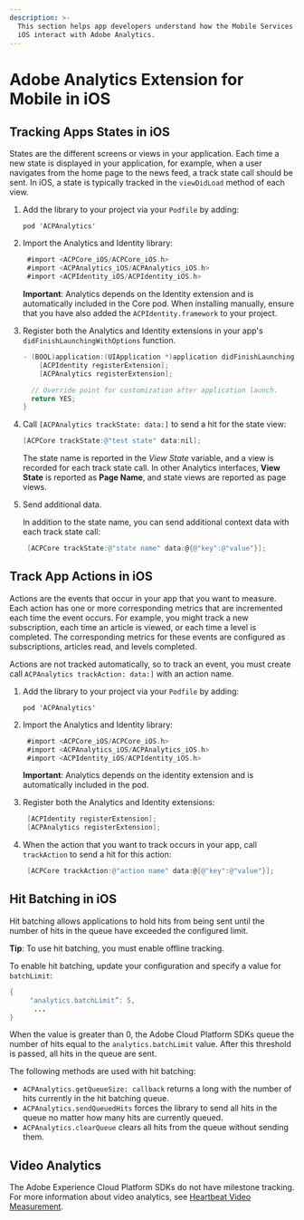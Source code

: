 ```yaml
---
description: >-
  This section helps app developers understand how the Mobile Services SDKs for
  iOS interact with Adobe Analytics.
---
```


# Adobe Analytics Extension for Mobile in iOS

## Tracking Apps States in iOS

States are the different screens or views in your application. Each time a new state is displayed in your application, for example, when a user navigates from the home page to the news feed, a track state call should be sent. In iOS, a state is typically tracked in the `viewDidLoad` method of each view.

1. Add the library to your project via your `Podfile` by adding:

   `pod 'ACPAnalytics'`

2. Import the Analytics and Identity library:

   ```objectivec
    #import <ACPCore_iOS/ACPCore_iOS.h>
    #import <ACPAnalytics_iOS/ACPAnalytics_iOS.h>
    #import <ACPIdentity_iOS/ACPIdentity_iOS.h>
   ```

   **Important**: Analytics depends on the Identity extension and is automatically included in the Core pod. When installing manually, ensure that you have also added the `ACPIdentity.framework` to your project.

3. Register both the Analytics and Identity extensions in your app's `didFinishLaunchingWithOptions` function.

   ```objectivec
   - (BOOL)application:(UIApplication *)application didFinishLaunchingWithOptions:(NSDictionary *)launchOptions {
       [ACPIdentity registerExtension];
       [ACPAnalytics registerExtension];

     // Override point for customization after application launch.
     return YES;
   }
   ```

4. Call `[ACPAnalytics trackState: data:]` to send a hit for the state view:

   ```objectivec
   [ACPCore trackState:@"test state" data:nil];
   ```

   The state name is reported in the _View State_ variable, and a view is recorded for each track state call. In other Analytics interfaces, **View State** is reported as **Page Name**, and state views are reported as page views.

5. Send additional data.

   In addition to the state name, you can send additional context data with each track state call:

   ```objectivec
    [ACPCore trackState:@"state name" data:@{@"key":@"value"}];
   ```

## Track App Actions in iOS

Actions are the events that occur in your app that you want to measure. Each action has one or more corresponding metrics that are incremented each time the event occurs. For example, you might track a new subscription, each time an article is viewed, or each time a level is completed. The corresponding metrics for these events are configured as subscriptions, articles read, and levels completed.

Actions are not tracked automatically, so to track an event, you must create call `ACPAnalytics trackAction: data:]` with an action name.

1. Add the library to your project via your `Podfile` by adding:

   `pod 'ACPAnalytics'`

2. Import the Analytics and Identity library:

   ```objectivec
    #import <ACPCore_iOS/ACPCore_iOS.h>
    #import <ACPAnalytics_iOS/ACPAnalytics_iOS.h>
    #import <ACPIdentity_iOS/ACPIdentity_iOS.h>
   ```

   **Important**: Analytics depends on the identity extension and is automatically included in the pod.

3. Register both the Analytics and Identity extensions:

   ```objectivec
    [ACPIdentity registerExtension];
    [ACPAnalytics registerExtension];
   ```

4. When the action that you want to track occurs in your app, call `trackAction` to send a hit for this action:

   ```objectivec
    [ACPCore trackAction:@"action name" data:@{@"key":@"value"}];
   ```

## Hit Batching in iOS

Hit batching allows applications to hold hits from being sent until the number of hits in the queue have exceeded the configured limit.

**Tip**: To use hit batching, you must enable offline tracking.

To enable hit batching, update your configuration and specify a value for `batchLimit`:

```java
{ 
     "analytics.batchLimit”: 5,
      ...
}
```

When the value is greater than 0, the Adobe Cloud Platform SDKs queue the number of hits equal to the `analytics.batchLimit` value. After this threshold is passed, all hits in the queue are sent.

The following methods are used with hit batching:

* `ACPAnalytics.getQueueSize: callback` returns a long with the number of hits currently in the hit batching queue.
* `ACPAnalytics.sendQueuedHits` forces the library to send all hits in the queue no matter how many hits are currently queued.
* `ACPAnalytics.clearQueue` clears all hits from the queue without sending them.

## Video Analytics

The Adobe Experience Cloud Platform SDKs do not have milestone tracking. For more information about video analytics, see [Heartbeat Video Measurement](https://marketing.adobe.com/resources/help/en_US/sc/appmeasurement/hbvideo/).

